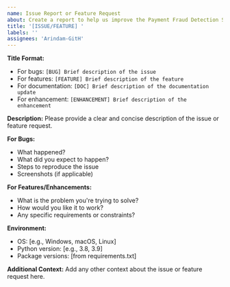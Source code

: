 ```yaml
---
name: Issue Report or Feature Request
about: Create a report to help us improve the Payment Fraud Detection System
title: '[ISSUE/FEATURE] '
labels: ''
assignees: 'Arindam-GitH'
---
```


**Title Format:**
- For bugs: `[BUG] Brief description of the issue`
- For features: `[FEATURE] Brief description of the feature`
- For documentation: `[DOC] Brief description of the documentation update`
- For enhancement: `[ENHANCEMENT] Brief description of the enhancement`

**Description:**
Please provide a clear and concise description of the issue or feature request.

**For Bugs:**
- What happened?
- What did you expect to happen?
- Steps to reproduce the issue
- Screenshots (if applicable)

**For Features/Enhancements:**
- What is the problem you're trying to solve?
- How would you like it to work?
- Any specific requirements or constraints?

**Environment:**
- OS: [e.g., Windows, macOS, Linux]
- Python version: [e.g., 3.8, 3.9]
- Package versions: [from requirements.txt]

**Additional Context:**
Add any other context about the issue or feature request here. 